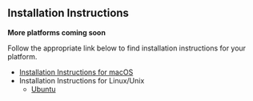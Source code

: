## Installation Instructions

**More platforms coming soon**

Follow the appropriate link below to find installation instructions for
your platform.

* [Installation Instructions for macOS](Installation-Instructions-for-Mac.md)
* Installation Instructions for Linux/Unix
  * [Ubuntu](Installation-Instructions-for-Ubuntu.md)
